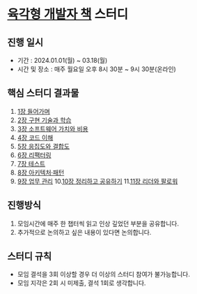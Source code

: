 # [육각형 개발자 책](https://www.yes24.com/Product/Goods/120215040) 스터디

## 진행 일시

- 기간 : 2024.01.01(월) ~ 03.18(월)
- 시간 및 장소 : 매주 월요일 오후 8시 30분 ~ 9시 30분(온라인)

## 핵심 스터디 결과물

1. [1장 들어가며](https://github.com/Learning-Is-Vital-In-Development/24-hexagonal-Developer/blob/main/ch01/README.md)
2. [2장 구현 기술과 학습](https://github.com/Learning-Is-Vital-In-Development/24-hexagonal-Developer/blob/main/ch02/README.md)
3. [3장 소프트웨어 가치와 비용](https://github.com/Learning-Is-Vital-In-Development/24-hexagonal-Developer/blob/main/ch03/README.md)
4. [4장 코드 이해](https://github.com/Learning-Is-Vital-In-Development/24-hexagonal-Developer/blob/main/ch04/README.md)
5. [5장 응집도와 결합도](https://github.com/Learning-Is-Vital-In-Development/24-hexagonal-Developer/blob/main/ch05/README.md)
6. [6장 리팩터링](https://github.com/Learning-Is-Vital-In-Development/24-hexagonal-Developer/blob/main/ch06/README.md)
7. [7장 테스트](https://github.com/Learning-Is-Vital-In-Development/24-hexagonal-Developer/blob/main/ch07/README.md)
8. [8장 아키텍처·패턴](https://github.com/Learning-Is-Vital-In-Development/24-hexagonal-Developer/blob/main/ch08/README.md)
9. [9장 업무 관리](https://github.com/Learning-Is-Vital-In-Development/24-hexagonal-Developer/blob/main/ch09/README.md)
10.[10장 정리하고 공유하기](https://github.com/Learning-Is-Vital-In-Development/24-hexagonal-Developer/blob/main/ch10/README.md)
11.[11장 리더와 팔로워](https://github.com/Learning-Is-Vital-In-Development/24-hexagonal-Developer/blob/main/ch11/README.md)

## 진행방식

1. 모임시간에 매주 한 챕터씩 읽고 인상 깊었던 부분을 공유합니다.
2. 추가적으로 논의하고 싶은 내용이 있다면 논의합니다.

## 스터디 규칙

- 모임 결석을 3회 이상할 경우 더 이상의 스터디 참여가 불가능합니다.
- 모임 지각은 2회 시 미제출, 결석 1회로 생각합니다.

